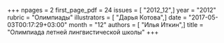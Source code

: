 +++
npages = 2
first_page_pdf = 24
issues = [ "2012_12",]
year = "2012"
rubric = "Олимпиады"
illustrators = [ "Дарья Котова",]
date = "2017-05-03T00:17:29+03:00"
month = "12"
authors = [ "Илья Иткин",]
title = "Олимпиада летней лингвистической школы"
+++
